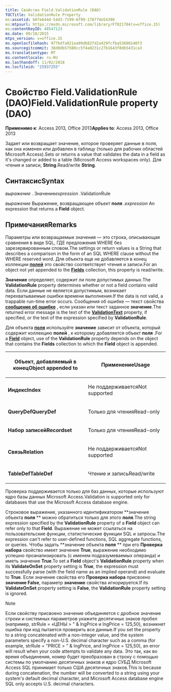 ```yaml
---
title: Свойство Field.ValidationRule (DAO)
TOCTitle: ValidationRule Property
ms:assetid: b07e644d-54d3-7199-6f99-178774e54398
ms:mtpsurl: https://msdn.microsoft.com/library/Ff821784(v=office.15)
ms:contentKeyID: 48547123
ms.date: 09/18/2015
mtps_version: v=office.15
ms.openlocfilehash: 977bdfa921ea99db82fd2a429fcfba53680140f3
ms.sourcegitcommit: 38d0db57580cc5f4a0231c27b1643f8db5431ca3
ms.translationtype: MT
ms.contentlocale: ru-RU
ms.lasthandoff: 11/02/2018
ms.locfileid: "25937255"
---
```

# <a name="fieldvalidationrule-property-dao"></a><span data-ttu-id="bed6b-102">Свойство Field.ValidationRule (DAO)</span><span class="sxs-lookup"><span data-stu-id="bed6b-102">Field.ValidationRule property (DAO)</span></span>


<span data-ttu-id="bed6b-103">**Применимо к**: Access 2013, Office 2013</span><span class="sxs-lookup"><span data-stu-id="bed6b-103">**Applies to**: Access 2013, Office 2013</span></span>

<span data-ttu-id="bed6b-104">Задает или возвращает значение, которое проверяет данные в поля, как она изменен или добавлен в таблицу (только для рабочих областей Microsoft Access).</span><span class="sxs-lookup"><span data-stu-id="bed6b-104">Sets or returns a value that validates the data in a field as it's changed or added to a table (Microsoft Access workspaces only).</span></span> <span data-ttu-id="bed6b-105">Для чтения и записи, **String**.</span><span class="sxs-lookup"><span data-stu-id="bed6b-105">Read/write **String**.</span></span>

## <a name="syntax"></a><span data-ttu-id="bed6b-106">Синтаксис</span><span class="sxs-lookup"><span data-stu-id="bed6b-106">Syntax</span></span>

<span data-ttu-id="bed6b-107">*выражение* . Значение</span><span class="sxs-lookup"><span data-stu-id="bed6b-107">*expression* .ValidationRule</span></span>

<span data-ttu-id="bed6b-108">*выражение* Выражение, возвращающее объект **поля** .</span><span class="sxs-lookup"><span data-stu-id="bed6b-108">*expression* An expression that returns a **Field** object.</span></span>

## <a name="remarks"></a><span data-ttu-id="bed6b-109">Примечания</span><span class="sxs-lookup"><span data-stu-id="bed6b-109">Remarks</span></span>

<span data-ttu-id="bed6b-110">Параметры или возвращаемые значения — это строка, описывающая сравнения в виде SQL, ГДЕ предложения WHERE без зарезервированным словом.</span><span class="sxs-lookup"><span data-stu-id="bed6b-110">The settings or return values is a String that describes a comparison in the form of an SQL WHERE clause without the WHERE reserved word.</span></span> <span data-ttu-id="bed6b-111">Для объекта еще не добавляется в конец коллекции **[полей](fields-collection-dao.md)** это свойство соответствует чтения и записи.</span><span class="sxs-lookup"><span data-stu-id="bed6b-111">For an object not yet appended to the **[Fields](fields-collection-dao.md)** collection, this property is read/write.</span></span>

<span data-ttu-id="bed6b-112">**Значение** определяет, содержит ли поле допустимых данных.</span><span class="sxs-lookup"><span data-stu-id="bed6b-112">The **ValidationRule** property determines whether or not a field contains valid data.</span></span> <span data-ttu-id="bed6b-113">Если данные не является допустимым, возникает перехватываемые ошибки времени выполнения.</span><span class="sxs-lookup"><span data-stu-id="bed6b-113">If the data is not valid, a trappable run-time error occurs.</span></span> <span data-ttu-id="bed6b-114">Сообщения об ошибке — текст свойства **[сообщение об ошибке](field-validationtext-property-dao.md)** , если указан или текст заданное **значение**.</span><span class="sxs-lookup"><span data-stu-id="bed6b-114">The returned error message is the text of the **[ValidationText](field-validationtext-property-dao.md)** property, if specified, or the text of the expression specified by **ValidationRule**.</span></span>

<span data-ttu-id="bed6b-115">Для объекта **[поля](field-object-dao.md)** используйте **значение** зависит от объекта, который содержит коллекцию **полей** , к которому добавляется объект **поля** .</span><span class="sxs-lookup"><span data-stu-id="bed6b-115">For a **[Field](field-object-dao.md)** object, use of the **ValidationRule** property depends on the object that contains the **Fields** collection to which the **Field** object is appended.</span></span>

<table>
<colgroup>
<col style="width: 50%" />
<col style="width: 50%" />
</colgroup>
<thead>
<tr class="header">
<th><p><span data-ttu-id="bed6b-116">Объект, добавляемый в конец</span><span class="sxs-lookup"><span data-stu-id="bed6b-116">Object appended to</span></span></p></th>
<th><p><span data-ttu-id="bed6b-117">Применение</span><span class="sxs-lookup"><span data-stu-id="bed6b-117">Usage</span></span></p></th>
</tr>
</thead>
<tbody>
<tr class="odd">
<td><p><span data-ttu-id="bed6b-118"><strong>Индекс</strong></span><span class="sxs-lookup"><span data-stu-id="bed6b-118"><strong>Index</strong></span></span></p></td>
<td><p><span data-ttu-id="bed6b-119">Не поддерживается</span><span class="sxs-lookup"><span data-stu-id="bed6b-119">Not supported</span></span></p></td>
</tr>
<tr class="even">
<td><p><span data-ttu-id="bed6b-120"><strong>QueryDef</strong></span><span class="sxs-lookup"><span data-stu-id="bed6b-120"><strong>QueryDef</strong></span></span></p></td>
<td><p><span data-ttu-id="bed6b-121">Только для чтения</span><span class="sxs-lookup"><span data-stu-id="bed6b-121">Read-only</span></span></p></td>
</tr>
<tr class="odd">
<td><p><span data-ttu-id="bed6b-122"><strong>Набор записей</strong></span><span class="sxs-lookup"><span data-stu-id="bed6b-122"><strong>Recordset</strong></span></span></p></td>
<td><p><span data-ttu-id="bed6b-123">Только для чтения</span><span class="sxs-lookup"><span data-stu-id="bed6b-123">Read-only</span></span></p></td>
</tr>
<tr class="even">
<td><p><span data-ttu-id="bed6b-124"><strong>Связь</strong></span><span class="sxs-lookup"><span data-stu-id="bed6b-124"><strong>Relation</strong></span></span></p></td>
<td><p><span data-ttu-id="bed6b-125">Не поддерживается</span><span class="sxs-lookup"><span data-stu-id="bed6b-125">Not supported</span></span></p></td>
</tr>
<tr class="odd">
<td><p><span data-ttu-id="bed6b-126"><strong>TableDef</strong></span><span class="sxs-lookup"><span data-stu-id="bed6b-126"><strong>TableDef</strong></span></span></p></td>
<td><p><span data-ttu-id="bed6b-127">Чтение и запись</span><span class="sxs-lookup"><span data-stu-id="bed6b-127">Read/write</span></span></p></td>
</tr>
</tbody>
</table>


<span data-ttu-id="bed6b-128">Проверка поддерживается только для баз данных, которые используют ядро базы данных Microsoft Access.</span><span class="sxs-lookup"><span data-stu-id="bed6b-128">Validation is supported only for databases that use the Microsoft Access database engine.</span></span>

<span data-ttu-id="bed6b-129">Строковое выражение, указанного идентификатором \*\*значение объекта **поля** \*\* можно обратиться только для этого **поля**.</span><span class="sxs-lookup"><span data-stu-id="bed6b-129">The string expression specified by the **ValidationRule** property of a **Field** object can refer only to that **Field**.</span></span> <span data-ttu-id="bed6b-130">Выражение не может ссылаться на пользовательские функции, статистические функции SQL и запросы.</span><span class="sxs-lookup"><span data-stu-id="bed6b-130">The expression can't refer to user-defined functions, SQL aggregate functions, or queries.</span></span> <span data-ttu-id="bed6b-131">Чтобы задать \*\*значение объекта **поля** \*\* при его **Проверка набора** свойство имеет значение **True**, выражение необходимо успешно проанализировать (с именем подразумеваемых операнда) и иметь значение **True**.</span><span class="sxs-lookup"><span data-stu-id="bed6b-131">To set a **Field** object's **ValidationRule** property when its **ValidateOnSet** property setting is **True**, the expression must successfully parse (with the field name as an implied operand) and evaluate to **True**.</span></span> <span data-ttu-id="bed6b-132">Если значение свойства его **Проверка набора** присвоено **значение False**, параметр **значение** свойства игнорируется.</span><span class="sxs-lookup"><span data-stu-id="bed6b-132">If its **ValidateOnSet** property setting is **False**, the **ValidationRule** property setting is ignored.</span></span>


> [!NOTE]
> <span data-ttu-id="bed6b-133">Если свойству присвоено значение объединяется с дробное значение строки и системных параметров укажите десятичных знаков пробел (например, strRule = «ЦЕНЫ &gt; " &amp; lngPrice и lngPrice = 125,50), возникнет ошибка при код пытается проверить все данные.</span><span class="sxs-lookup"><span data-stu-id="bed6b-133">If you set the property to a string concatenated with a non-integer value, and the system parameters specify a non-U.S. decimal character such as a comma (for example, strRule = "PRICE &gt; " &amp; lngPrice, and lngPrice = 125,50), an error will result when your code attempts to validate any data.</span></span> <span data-ttu-id="bed6b-134">Это так, как во время объединения, номер будет преобразован в строку с помощью системы по умолчанию десятичных знаков и ядро СУБД Microsoft Access SQL принимает только США десятичных знаков.</span><span class="sxs-lookup"><span data-stu-id="bed6b-134">This is because during concatenation, the number will be converted to a string using your system's default decimal character, and Microsoft Access database engine SQL only accepts U.S. decimal characters.</span></span>


